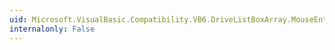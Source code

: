 ```yaml
---
uid: Microsoft.VisualBasic.Compatibility.VB6.DriveListBoxArray.MouseEnter
internalonly: False
---
```

